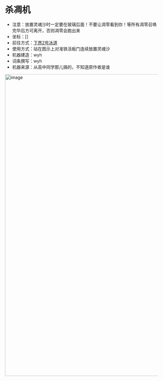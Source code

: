 # 杀凋机
- 注意：放置灵魂沙时一定要在玻璃后面！不要让凋零看到你！等所有凋零召唤完毕后方可离开，否则凋零会跑出来
- 坐标：[]
- 前往方式：[下界2号冰道](https://github.com/PKU-SESS-MCserver/MCserver-Configuration/blob/main/facilities/%E5%9C%B0%E7%8B%B1/%E4%BA%A4%E9%80%9A/%E4%B8%8B%E7%95%8C2%E5%8F%B7%E5%86%B0%E9%81%93.md)
- 使用方式：站在图示上对准铁活板门连续放置灵魂沙
- 机器建造：wyh
- 词条撰写：wyh
- 机器来源：从高中同学那儿搞的，不知道原作者是谁
<img width="1920" height="991" alt="image" src="https://github.com/user-attachments/assets/12b9a0d7-0d23-4ae3-8abc-c1283e97b059" />
